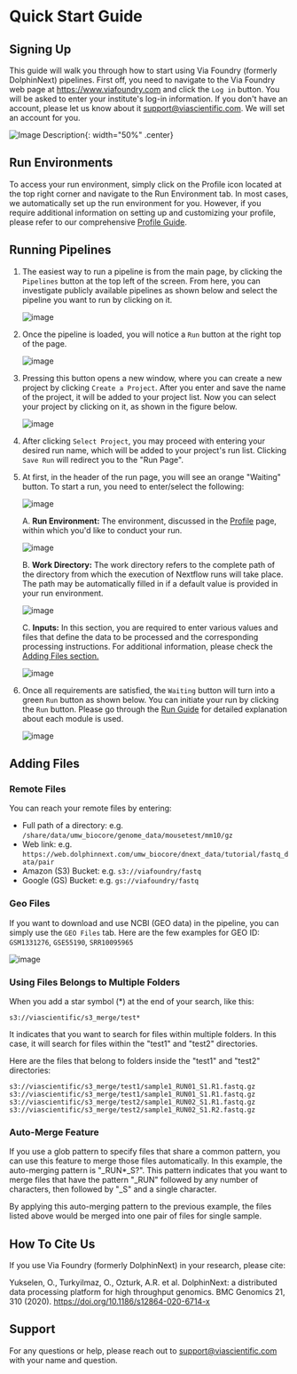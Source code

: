 # Quick Start Guide

## Signing Up

This guide will walk you through how to start using Via Foundry
(formerly DolphinNext) pipelines. First off, you need to navigate to the
Via Foundry web page at <https://www.viafoundry.com> and click the
`Log in` button. You will be asked to enter your institute's log-in
information. If you don't have an account, please let us know about it 
<support@viascientific.com>. We will set an account for you.



![Image Description](../images/ssologin.png){: width="50%" .center}



## Run Environments

To access your run environment, simply click on the Profile icon located at the top right corner and navigate to the Run Environment tab. In most cases, we automatically set up the run environment for you. However, if you require additional information on setting up and customizing your profile, please refer to our comprehensive [Profile Guide](profile.md).


## Running Pipelines

1.  The easiest way to run a pipeline is from the main page, by clicking
    the `Pipelines` button at the top left of the screen. From here, you
    can investigate publicly available pipelines as shown below and
    select the pipeline you want to run by clicking on it.

    ![image](../images/public_pipelines.png)

2.  Once the pipeline is loaded, you will notice a `Run` button at the
    right top of the page.

    ![image](../images/run_button.png)

3.  Pressing this button opens a new window, where you can create a new
    project by clicking `Create a Project`. After you enter and save the
    name of the project, it will be added to your project list. Now you
    can select your project by clicking on it, as shown in the figure
    below.

    ![image](../images/project_pipe_select.png)

4.  After clicking `Select Project`, you may proceed with entering your
    desired run name, which will be added to your project's run list.
    Clicking `Save Run` will redirect you to the "Run Page".

5.  At first, in the header of the run page, you will see an orange "Waiting" button. To start a run, you need to enter/select the following:

    ![image](../dolphinNext/dolphinnext_images/run_header_waiting.png)

    A.  **Run Environment:** The environment, discussed in the [Profile](profile.md) page, within which you'd like to conduct your run.
    
    ![image](../images/run_env.png)
    
    B. **Work Directory:** The work directory refers to the complete path of the directory from which the execution of Nextflow runs will take place. The path may be automatically filled in if a default value is provided in your run environment.
    
    ![image](../images/run_workdir.png)

    
    C. **Inputs:** In this section, you are required to enter various values and files that define the data to be processed and the corresponding processing instructions. For additional information, please check the [Adding Files section.](../quick/#adding-files)
    
    ![image](../images/run_settings.png)

6.  Once all requirements are satisfied, the `Waiting` button will turn
    into a green `Run` button as shown below. You can initiate your run
    by clicking the `Run` button. Please go through the [Run
    Guide](run.md) for detailed explanation about each module is used.

    ![image](../images/ready_to_run.png)

## Adding Files

### Remote Files

You can reach your remote files by entering:

  -   Full path of a directory: e.g.
      `/share/data/umw_biocore/genome_data/mousetest/mm10/gz`
  -   Web link: e.g.
      `https://web.dolphinnext.com/umw_biocore/dnext_data/tutorial/fastq_data/pair`
  -   Amazon (S3) Bucket: e.g. `s3://viafoundry/fastq`
  -   Google (GS) Bucket: e.g. `gs://viafoundry/fastq`

### Geo Files

If you want to download and use NCBI (GEO data) in the pipeline, you can
simply use the `GEO Files` tab. Here are the few examples for GEO ID:
`GSM1331276`, `GSE55190`, `SRR10095965`

![image](../images/files_geo.png)

### Using Files Belongs to Multiple Folders

When you add a star symbol (*) at the end of your search, like this:

```
s3://viascientific/s3_merge/test*
```

It indicates that you want to search for files within multiple folders. In this case, it will search for files within the "test1" and "test2" directories.

Here are the files that belong to folders inside the "test1" and "test2" directories:

```
s3://viascientific/s3_merge/test1/sample1_RUN01_S1.R1.fastq.gz
s3://viascientific/s3_merge/test1/sample1_RUN01_S1.R1.fastq.gz
s3://viascientific/s3_merge/test2/sample1_RUN02_S1.R1.fastq.gz
s3://viascientific/s3_merge/test2/sample1_RUN02_S1.R2.fastq.gz
```

### Auto-Merge Feature

If you use a glob pattern to specify files that share a common pattern, you can use this feature to merge those files automatically. In this example, the auto-merging pattern is "_RUN*_S?". This pattern indicates that you want to merge files that have the pattern "_RUN" followed by any number of characters, then followed by "_S" and a single character.

By applying this auto-merging pattern to the previous example, the files listed above would be merged into one pair of files for single sample.


## How To Cite Us

If you use Via Foundry (formerly DolphinNext) in your research, please
cite:

Yukselen, O., Turkyilmaz, O., Ozturk, A.R. et al. DolphinNext: a
distributed data processing platform for high throughput genomics. BMC
Genomics 21, 310 (2020). <https://doi.org/10.1186/s12864-020-6714-x>

## Support

For any questions or help, please reach out to
<support@viascientific.com> with your name and question.
